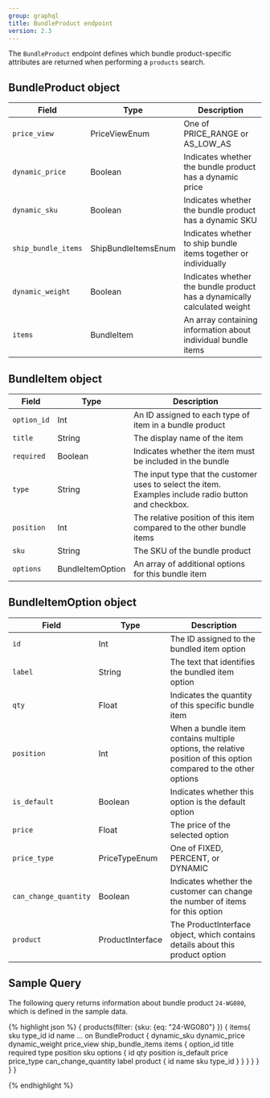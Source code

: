 ```yaml
---
group: graphql
title: BundleProduct endpoint
version: 2.3
---
```


The `BundleProduct` endpoint defines which bundle product-specific attributes are returned when performing a `products` search.

## BundleProduct object

Field | Type | Description
--- | --- | ---
`price_view` | PriceViewEnum | One of PRICE_RANGE or AS_LOW_AS
`dynamic_price` | Boolean | Indicates whether the bundle product has a dynamic price
`dynamic_sku` | Boolean | Indicates whether the bundle product has a dynamic SKU
`ship_bundle_items` | ShipBundleItemsEnum | Indicates whether to ship bundle items together or individually
`dynamic_weight` | Boolean | Indicates whether the bundle product has a dynamically calculated weight
`items` | BundleItem | An array containing information about individual bundle items

## BundleItem object

Field | Type | Description
--- | --- | ---
`option_id` | Int | An ID assigned to each type of item in a bundle product
`title` | String | The display name of the item
`required` | Boolean | Indicates whether the item must be included in the bundle
`type` | String | The input type that the customer uses to select the item. Examples include radio button and checkbox.
`position` | Int | The relative position of this item compared to the other bundle items
`sku` | String | The SKU of the bundle product
`options`  | BundleItemOption | An array of additional options for this bundle item

##  BundleItemOption object

Field | Type | Description
--- | --- | ---
`id` | Int | The ID assigned to the bundled item option
`label` | String | The text that identifies the bundled item option
`qty` | Float | Indicates the quantity of this specific bundle item
`position` | Int | When a bundle item contains multiple options, the relative position of this option compared to the other options
`is_default` | Boolean | Indicates whether this option is the default option
`price` | Float | The price of the selected option
`price_type` | PriceTypeEnum | One of FIXED, PERCENT, or DYNAMIC
`can_change_quantity` | Boolean | Indicates whether the customer can change the number of items for this option
`product` | ProductInterface | The ProductInterface object, which contains details about this product option

## Sample Query

The following query returns information about bundle product `24-WG080`, which is defined in the sample data.

{% highlight json %}
{
   products(filter: {sku:
    {eq: "24-WG080"}
  	})
   {
       items{
           sku
           type_id
           id
           name
           ... on BundleProduct {
           dynamic_sku
            dynamic_price
            dynamic_weight
            price_view
            ship_bundle_items
            items {
              option_id
              title
              required
              type
              position
              sku
              options {
                id
                qty
                position
                is_default
                price
                price_type
                can_change_quantity
                label
                product {
                  id
                  name
                  sku
                  type_id
                   }
                }
            }
           }
       }
   }
}

{% endhighlight %}
